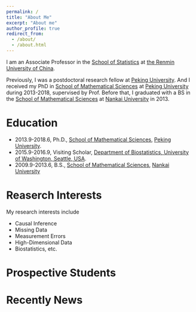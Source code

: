 ```yaml
---
permalink: /
title: "About Me"
excerpt: "About me"
author_profile: true
redirect_from: 
  - /about/
  - /about.html
---
```


I am an Associate Professor in the [School of Statistics](http://stat.ruc.edu.cn/index.html) at [the Renmin University of China](https://www.ruc.edu.cn). 

Previously, I was a postdoctoral research fellow at [Peking University](https://www.pku.edu.cn//). And I received my PhD in [School of Mathematical Sciences](https://www.math.pku.edu.cn) at [Peking University](https://www.pku.edu.cn//) during 2013-2018, supervised by Prof. Before that, I graduated with a BS in the [School of Mathematical Sciences](https://math.nankai.edu.cn)  at [Nankai University](https://www.nankai.edu.cn) in 2013.

Education
======
* 2013.9-2018.6, Ph.D., [School of Mathematical Sciences](https://www.math.pku.edu.cn), [Peking University](https://www.pku.edu.cn//).
* 2015.9-2016.9, Visiting Scholar, [Department of Biostatistics, University of Washington, Seattle, USA](https://www.biostat.washington.edu).
* 2009.9-2013.6, B.S., [School of Mathematical Sciences](https://math.nankai.edu.cn), [Nankai University](https://www.nankai.edu.cn)


Reaserch Interests
======
My research interests include
* Causal Inference 
* Missing Data
* Measurement Errors
* High-Dimensional Data
* Biostatistics, etc.

Prospective Students
=====

Recently News
=====



